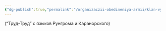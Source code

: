 ```yaml
---
{"dg-publish":true,"permalink":"/organizaczii-obedineniya-armii/klan-vyork-labor/","dgPassFrontmatter":true}
---
```



(“Труд-Труд” с языков Рунгрома и Каранорского)